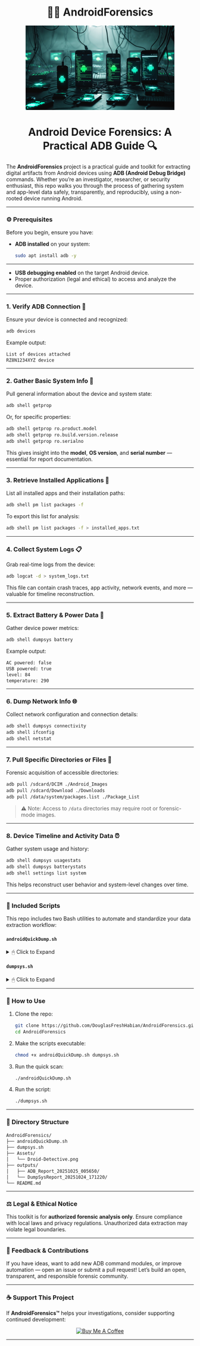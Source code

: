 <h1 align="center">
🕵️‍♂️ AndroidForensics
</h1>

<p align="center">
  <img src="https://github.com/DouglasFreshHabian/AndroidForensics/blob/main/Assets/Droid-Detective.png" alt="Android Forensics Logo" width="400">
</p>

<h1 align="center">
Android Device Forensics: A Practical ADB Guide 🔍
</h1>

The **AndroidForensics** project is a practical guide and toolkit for extracting digital artifacts from Android devices using **ADB (Android Debug Bridge)** commands. Whether you’re an investigator, researcher, or security enthusiast, this repo walks you through the process of gathering system and app-level data safely, transparently, and reproducibly, using a non-rooted device running Android.

---

### ⚙️ Prerequisites

Before you begin, ensure you have:

* **ADB installed** on your system:
  ```bash
  sudo apt install adb -y
  ```
---
* **USB debugging enabled** on the target Android device.
* Proper authorization (legal and ethical) to access and analyze the device.

---

### 1. **Verify ADB Connection** 🔌

Ensure your device is connected and recognized:

```bash
adb devices
```

Example output:

```
List of devices attached
RZ8N1234XYZ	device
```

---

### 2. **Gather Basic System Info** 🧠

Pull general information about the device and system state:

```bash
adb shell getprop
```

Or, for specific properties:

```bash
adb shell getprop ro.product.model
adb shell getprop ro.build.version.release
adb shell getprop ro.serialno
```

This gives insight into the **model**, **OS version**, and **serial number** — essential for report documentation.

---

### 3. **Retrieve Installed Applications** 📱

List all installed apps and their installation paths:

```bash
adb shell pm list packages -f
```

To export this list for analysis:

```bash
adb shell pm list packages -f > installed_apps.txt
```

---

### 4. **Collect System Logs** 📋

Grab real-time logs from the device:

```bash
adb logcat -d > system_logs.txt
```

This file can contain crash traces, app activity, network events, and more — valuable for timeline reconstruction.

---

### 5. **Extract Battery & Power Data** 🔋

Gather device power metrics:

```bash
adb shell dumpsys battery
```

Example output:

```
AC powered: false
USB powered: true
level: 84
temperature: 290
```

---

### 6. **Dump Network Info** 🌐

Collect network configuration and connection details:

```bash
adb shell dumpsys connectivity
adb shell ifconfig
adb shell netstat
```

---

### 7. **Pull Specific Directories or Files** 🧾

Forensic acquisition of accessible directories:

```bash
adb pull /sdcard/DCIM ./Android_Images
adb pull /sdcard/Download ./Downloads
adb pull /data/system/packages.list ./Package_List
```

> ⚠️ Note: Access to `/data` directories may require root or forensic-mode images.

---

### 8. **Device Timeline and Activity Data** ⏰

Gather system usage and history:

```bash
adb shell dumpsys usagestats
adb shell dumpsys batterystats
adb shell settings list system
```

This helps reconstruct user behavior and system-level changes over time.

---

### 🧩 Included Scripts

This repo includes two Bash utilities to automate and standardize your data extraction workflow:

#### **`androidQuickDump.sh`**

<details>
<summary>🖱 Click to Expand</summary>

* Quickly gathers key forensic artifacts:

  * Device info (model, build, serial)
  * Installed apps
  * Battery stats
  * Logs
  * Network configuration
* Saves all outputs into a timestamped directory for organization.
* Color-coded console output for clarity.

</details>

#### **`dumpsys.sh`**

<details>
<summary>🖱 Click to Expand</summary>

## 🧩 **What the `dumpsys.sh` Script Does**

This Bash script is an **automated Android diagnostics collector**.
It connects to an Android device over **ADB (Android Debug Bridge)** and runs a series of **`dumpsys` commands** — each targeting a key Android system service — then saves their outputs into organized text files.

Here’s what happens step by step:

---

### 🧱 **1. Setup & Environment Checks**

* Checks that the `adb` tool is installed and accessible in your system `PATH`.
* Starts the ADB server if it’s not already running.
* Waits up to **30 seconds (10 retries × 3s)** for an Android device to be connected and authorized.
* Accepts an optional **device serial** as an argument (useful if multiple devices are connected).

---

### 📂 **2. Creates a Timestamped Report Directory**

Creates an output folder such as:

```
DumpSysReport_20251025_153000/
```

All command outputs are saved in this directory, each to its own `.txt` file.

---

### ⚙️ **3. Runs a Series of System Commands via ADB**

It loops through a predefined list of **21 `dumpsys` services**, including:

| Command                       | Purpose                          |
| ----------------------------- | -------------------------------- |
| `dumpsys meminfo`             | Memory usage                     |
| `dumpsys media.audio_flinger` | Audio playback internals         |
| `dumpsys sensorservice`       | Sensor (motion/environment) data |
| `dumpsys adb`                 | ADB subsystem info               |
| `dumpsys account`             | Accounts and sync services       |
| `dumpsys fingerprint`         | Fingerprint authentication info  |
| `dumpsys netstats`            | Network usage statistics         |
| `dumpsys power`               | Power manager and wake locks     |
| `dumpsys location`            | GPS and location services        |
| `dumpsys notification`        | Notification history             |
| `dumpsys telecom`             | Telephony/call data              |
| `dumpsys wifi`                | Wi-Fi state/history              |
| ...and more                   |                                  |

Each command’s output is:

* Displayed live in the terminal (`tee`)
* Saved to a corresponding file (e.g., `wifi.txt`, `meminfo.txt`)

If a command fails, it’s logged as failed — otherwise marked as succeeded.

---

### 📊 **4. Generates a Summary**

At the end, it prints a color-coded summary:

```
Succeeded Commands: 20
 ✔ dumpsys meminfo
 ✔ dumpsys wifi
 ...

Failed Commands: 1
 ✖ dumpsys clipboard

All outputs saved in DumpSysReport_20251025_153000
```

---

## 🧠 **Purpose / Use Case**

This script is ideal for:

* **Developers** gathering system state for debugging.
* **QA engineers** doing regression tests or bug triage.
* **Forensic analysts** collecting non-user diagnostic data.
* **Tech support** capturing structured device reports.

It’s non-invasive — it **does not pull user files (photos, downloads, etc.)** — only system service states available via ADB.

---

</details>

---

### 🔧 How to Use

1. Clone the repo:

   ```bash
   git clone https://github.com/DouglasFreshHabian/AndroidForensics.git
   cd AndroidForensics
   ```

2. Make the scripts executable:

   ```bash
   chmod +x androidQuickDump.sh dumpsys.sh
   ```

3. Run the quick scan:

   ```bash
   ./androidQuickDump.sh
   ```

4. Run the script:

   ```bash
   ./dumpsys.sh
   ```

---

### 🧱 Directory Structure

```
AndroidForensics/
├── androidQuickDump.sh
├── dumpsys.sh
├── Assets/
│   └── Droid-Detective.png
├── outputs/
│   ├── ADB_Report_20251025_005650/
│   └── DumpSysReport_20251024_171220/
└── README.md
```

---

### ⚖️ Legal & Ethical Notice

This toolkit is for **authorized forensic analysis only**.
Ensure compliance with local laws and privacy regulations. Unauthorized data extraction may violate legal boundaries.

---

### 💬 Feedback & Contributions

If you have ideas, want to add new ADB command modules, or improve automation — open an issue or submit a pull request!
Let’s build an open, transparent, and responsible forensic community.

---

### ☕ Support This Project

If **AndroidForensics™** helps your investigations, consider supporting continued development:

<p align="center">
  <a href="https://www.buymeacoffee.com/dfreshZ" target="_blank"><img src="https://cdn.buymeacoffee.com/buttons/v2/default-yellow.png" alt="Buy Me A Coffee" style="height: 60px !important;width: 217px !important;" ></a>
</p>

---

<!-- 
    Fresh Forensics, LLC | Douglas Fresh Habian | 2025
    github.com/DouglasFreshHabian
    freshforensicsllc@tuta.com
-->

